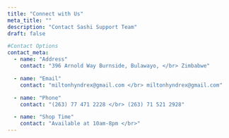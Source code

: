 ```yaml
---
title: "Connect with Us"
meta_title: ""
description: "Contact Sashi Support Team"
draft: false

#Contact Options
contact_meta:
  - name: "Address"
    contact: "396 Arnold Way Burnside, Bulawayo, </br> Zimbabwe"

  - name: "Email"
    contact: "miltonhyndrex@gmail.com </br> miltonhyndrex@gmail.com"

  - name: "Phone"
    contact: "(263) 77 471 2228 </br> (263) 71 521 2928"

  - name: "Shop Time"
    contact: "Available at 10am-8pm </br>"
---
```

